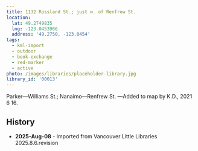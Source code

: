 ```yaml
---
title: 1132 Rossland St.; just w. of Renfrew St.
location:
  lat: 49.2749835
  lng: -123.0453966
  address: '49.2750, -123.0454'
tags:
  - kml-import
  - outdoor
  - book-exchange
  - red-marker
  - active
photo: /images/libraries/placeholder-library.jpg
library_id: '00013'
---
```

Parker—Williams St.; Nanaimo—Renfrew St.
—Added to map by K.D., 2021 6 16.

## History
- **2025-Aug-08** - Imported from Vancouver Little Libraries 2025.8.6.revision
